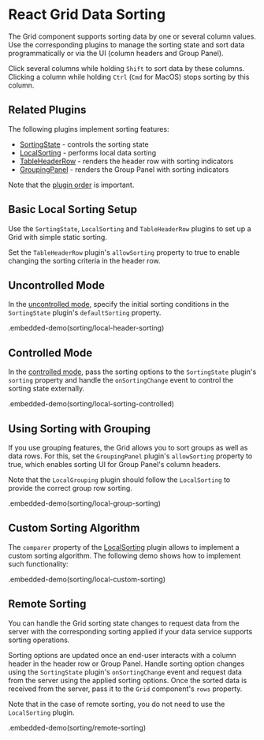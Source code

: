 # React Grid Data Sorting

The Grid component supports sorting data by one or several column values. Use the corresponding plugins to manage the sorting state and sort data programmatically or via the UI (column headers and Group Panel).

Click several columns while holding `Shift` to sort data by these columns. Clicking a column while holding `Ctrl` (`Cmd` for MacOS) stops sorting by this column.

## Related Plugins

The following plugins implement sorting features:

- [SortingState](../reference/sorting-state.md) - controls the sorting state
- [LocalSorting](../reference/local-sorting.md) - performs local data sorting
- [TableHeaderRow](../reference/table-header-row.md) - renders the header row with sorting indicators
- [GroupingPanel](../reference/grouping-panel.md) - renders the Group Panel with sorting indicators

Note that the [plugin order](./plugin-overview.md#plugin-order) is important.

## Basic Local Sorting Setup

Use the `SortingState`, `LocalSorting` and `TableHeaderRow` plugins to set up a Grid with simple static sorting.

Set the `TableHeaderRow` plugin's `allowSorting` property to true to enable changing the sorting criteria in the header row.

## Uncontrolled Mode

In the [uncontrolled mode](controlled-and-uncontrolled-modes.md), specify the initial sorting conditions in the `SortingState` plugin's `defaultSorting` property.

.embedded-demo(sorting/local-header-sorting)

## Controlled Mode

In the [controlled mode](controlled-and-uncontrolled-modes.md), pass the sorting options to the `SortingState` plugin's `sorting` property and handle the `onSortingChange` event to control the sorting state externally.

.embedded-demo(sorting/local-sorting-controlled)

## Using Sorting with Grouping

If you use grouping features, the Grid allows you to sort groups as well as data rows. For this, set the `GroupingPanel` plugin's `allowSorting` property to true, which enables sorting UI for Group Panel's column headers.

Note that the `LocalGrouping` plugin should follow the `LocalSorting` to provide the correct group row sorting.

.embedded-demo(sorting/local-group-sorting)

## Custom Sorting Algorithm

The `comparer` property of the [LocalSorting](../reference/local-sorting.md) plugin allows to implement a custom sorting algorithm. The following demo shows how to implement such functionality:

.embedded-demo(sorting/local-custom-sorting)

## Remote Sorting

You can handle the Grid sorting state changes to request data from the server with the corresponding sorting applied if your data service supports sorting operations.

Sorting options are updated once an end-user interacts with a column header in the header row or Group Panel. Handle sorting option changes using the `SortingState` plugin's `onSortingChange` event and request data from the server using the applied sorting options. Once the sorted data is received from the server, pass it to the `Grid` component's `rows` property.

Note that in the case of remote sorting, you do not need to use the `LocalSorting` plugin.

.embedded-demo(sorting/remote-sorting)
